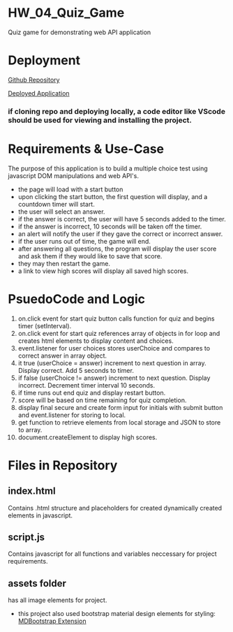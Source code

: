 # HW_04_Quiz_Game

Quiz game for demonstrating web API application

# Deployment

[Github Repository](https://github.com/langjeff/HW_04_Quiz_Game)

[Deployed Application](https://langjeff.github.io/HW_04_Quiz_Game/)

### if cloning repo and deploying locally, a code editor like VScode should be used for viewing and installing the project.

# Requirements & Use-Case

The purpose of this application is to build a multiple choice test using javascript DOM manipulations and web API's.

- the page will load with a start button
- upon clicking the start button, the first question will display, and a countdown timer will start.
- the user will select an answer.
- if the answer is correct, the user will have 5 seconds added to the timer.
- if the answer is incorrect, 10 seconds will be taken off the timer.
- an alert will notify the user if they gave the correct or incorrect answer.
- if the user runs out of time, the game will end.
- after answering all questions, the program will display the user score and ask them if they would like to save that score.
- they may then restart the game.
- a link to view high scores will display all saved high scores.

# PsuedoCode and Logic

1. on.click event for start quiz button calls function for quiz and begins timer (setInterval).
2. on.click event for start quiz references array of objects in for loop and creates html elements to display content and choices.
3. event.listener for user choices stores userChoice and compares to correct answer in array object.
4. it true (userChoice = answer) increment to next question in array. Display correct. Add 5 seconds to timer.
5. if false (userChoice != answer) increment to next question. Display incorrect. Decrement timer interval 10 seconds.
6. if time runs out end quiz and display restart button.
7. score will be based on time remaining for quiz completion.
8. display final secure and create form input for initials with submit button and event.listener for storing to local.
9. get function to retrieve elements from local storage and JSON to store to array.
10. document.createElement to display high scores.

# Files in Repository

## index.html

Contains .html structure and placeholders for created dynamically created elements in javascript.

## script.js

Contains javascript for all functions and variables neccessary for project requirements.

## assets folder

has all image elements for project.

- this project also used bootstrap material design elements for styling:
  [MDBootstrap Extension](https://mdbootstrap.github.io/bootstrap-material-design/)
